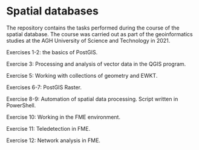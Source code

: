 
# Spatial databases

The repository contains the tasks performed during the course 
of the spatial database. The course was carried out as part of the 
geoinformatics studies at the AGH University of Science and Technology 
in 2021.

Exercises 1-2: the basics of PostGIS.

Exercise 3: Processing and analysis of vector data in the QGIS program.

Exercise 5: Working with collections of geometry and EWKT.

Exercises 6-7: PostGIS Raster.

Exercise 8-9: Automation of spatial data processing. Script written in PowerShell.

Exercise 10: Working in the FME environment.

Exercise 11: Teledetection in FME.

Exercise 12: Network analysis in FME.